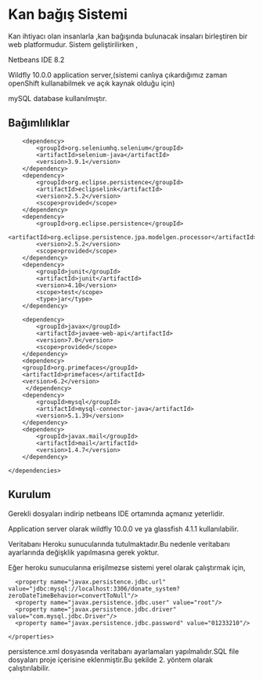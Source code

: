 # Kan bağış Sistemi
Kan ihtiyacı olan insanlarla ,kan bağışında bulunacak insaları birleştiren bir web platformudur.
Sistem geliştirilirken ,

Netbeans IDE 8.2

Wildfly 10.0.0 application server,(sistemi canlıya çıkardığımız zaman openShift kullanabilmek ve açık kaynak olduğu için)

mySQL database kullanılmıştır.

## Bağımlılıklar
<dependencies>

        <dependency>
            <groupId>org.seleniumhq.selenium</groupId>
            <artifactId>selenium-java</artifactId>
            <version>3.9.1</version>
        </dependency>
        <dependency>
            <groupId>org.eclipse.persistence</groupId>
            <artifactId>eclipselink</artifactId>
            <version>2.5.2</version>
            <scope>provided</scope>
        </dependency>
        <dependency>
            <groupId>org.eclipse.persistence</groupId>
            <artifactId>org.eclipse.persistence.jpa.modelgen.processor</artifactId>
            <version>2.5.2</version>
            <scope>provided</scope>
        </dependency>
        <dependency>
            <groupId>junit</groupId>
            <artifactId>junit</artifactId>
            <version>4.10</version>
            <scope>test</scope>
            <type>jar</type>
        </dependency>
        
        <dependency>
            <groupId>javax</groupId>
            <artifactId>javaee-web-api</artifactId>
            <version>7.0</version>
            <scope>provided</scope>
        </dependency>
        <dependency>
        <groupId>org.primefaces</groupId>
        <artifactId>primefaces</artifactId>
        <version>6.2</version>
         </dependency>
        <dependency>
            <groupId>mysql</groupId>
            <artifactId>mysql-connector-java</artifactId>
            <version>5.1.39</version>
        </dependency>
        <dependency>
            <groupId>javax.mail</groupId>
            <artifactId>mail</artifactId>
            <version>1.4.7</version>
        </dependency>

    </dependencies>
    
 ## Kurulum
 
 Gerekli dosyaları indirip netbeans IDE ortamında açmanız yeterlidir.
 
 Application server olarak wildfly 10.0.0 ve ya glassfish 4.1.1 kullanılabilir.
 
 Veritabanı Heroku sunucularında tutulmaktadır.Bu nedenle veritabanı ayarlarında değişklik yapılmasına gerek yoktur.
 
 Eğer heroku sunucularına erişilmezse sistemi yerel olarak çalıştırmak için,
 
 <properties>
 
      <property name="javax.persistence.jdbc.url" value="jdbc:mysql://localhost:3306/donate_system?zeroDateTimeBehavior=convertToNull"/>
      <property name="javax.persistence.jdbc.user" value="root"/>
      <property name="javax.persistence.jdbc.driver" value="com.mysql.jdbc.Driver"/>
      <property name="javax.persistence.jdbc.password" value="01233210"/>
      
    </properties> 
    
 persistence.xml dosyasında veritabanı ayarlamaları yapılmalıdır.SQL file dosyaları proje içerisine eklenmiştir.Bu şekilde 2. yöntem olarak çalıştırılabilir.
 